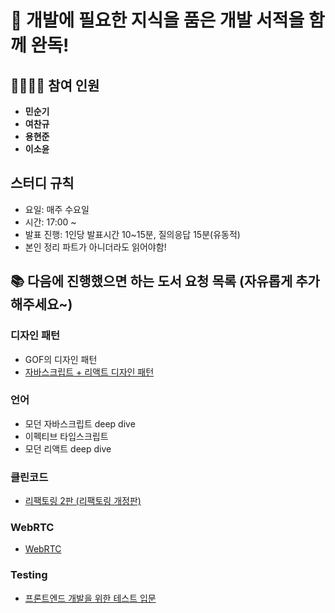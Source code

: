 # 🚀 **개발에 필요한 지식을 품은 개발 서적을 함께 완독!**

## 👨‍👩‍👧‍👦 참여 인원

- **민순기**
- **여찬규**
- **용현준**
- **이소윤**

## 스터디 규칙

- 요일: 매주 수요일
- 시간: 17:00 ~
- 발표 진행: 1인당 발표시간 10~15분, 질의응답 15분(유동적)
- 본인 정리 파트가 아니더라도 읽어야함!

## 📚 다음에 진행했으면 하는 도서 요청 목록 (자유롭게 추가해주세요~)

### 디자인 패턴

- GOF의 디자인 패턴
- [자바스크립트 + 리액트 디자인 패턴](http://aladin.kr/p/Jq6YK)

### 언어

- 모던 자바스크립트 deep dive
- 이펙티브 타입스크립트
- 모던 리액트 deep dive

### 클린코드

- [리팩토링 2판 (리팩토링 개정판)](https://www.aladin.co.kr/m/mproduct.aspx?ItemId=236186172)

### WebRTC

- [WebRTC](http://aladin.kr/p/tqLL4)

### Testing

- [프론트엔드 개발을 위한 테스트 입문](https://www.yes24.com/Product/Goods/127005970)
